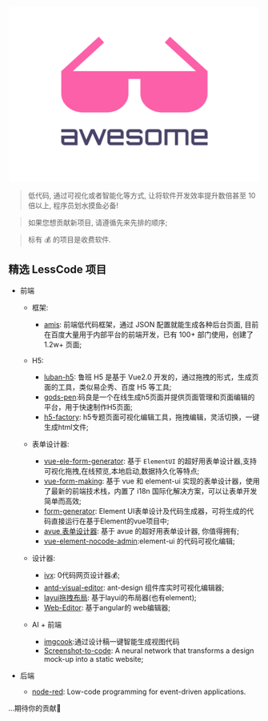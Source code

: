 <div align="center">
  <img width="500" height="350" src="./logo.svg" alt="Awesome">
</div>

> 低代码, 通过可视化或者智能化等方式, 让将软件开发效率提升数倍甚至 10 倍以上, 程序员划水摸鱼必备!

> 如果您想贡献新项目, 请遵循先来先排的顺序;

> 标有 💰 的项目是收费软件.

## 精选 LessCode 项目

- 前端
  - 框架:
    - [amis](https://github.com/baidu/amis): 前端低代码框架，通过 JSON 配置就能生成各种后台页面, 目前在百度大量用于内部平台的前端开发，已有 100+ 部门使用，创建了 1.2w+ 页面;

  - H5:
    - [luban-h5](https://github.com/ly525/luban-h5): 鲁班 H5 是基于 Vue2.0 开发的，通过拖拽的形式，生成页面的工具，类似易企秀、百度 H5 等工具;
    - [gods-pen](https://github.com/ymm-tech/gods-pen):码良是一个在线生成h5页面并提供页面管理和页面编辑的平台，用于快速制作H5页面;
    - [h5-factory](https://github.com/yangyuji/h5-factory): h5专题页面可视化编辑工具，拖拽编辑，灵活切换，一键生成html文件;

  - 表单设计器:
    - [vue-ele-form-generator](https://github.com/dream2023/vue-ele-form-generator): 基于 `ElementUI` 的超好用表单设计器,支持可视化拖拽,在线预览,本地启动,数据持久化等特点;
    - [vue-form-making](https://github.com/GavinZhuLei/vue-form-making): 基于 vue 和 element-ui 实现的表单设计器，使用了最新的前端技术栈，内置了 i18n 国际化解决方案，可以让表单开发简单而高效;
    - [form-generator](https://jakhuang.github.io/form-generator/#/): Element UI表单设计及代码生成器，可将生成的代码直接运行在基于Element的vue项目中;
    - [avue 表单设计器](https://form.avuejs.com/): 基于 avue 的超好用表单设计器, 你值得拥有;
    - [vue-element-nocode-admin](https://github.com/Liugq5713/vue-element-nocode-admin):element-ui 的代码可视化编辑;


  - 设计器:
    - [ivx](https://www.ivx.cn/): 0代码网页设计器💰;
    - [antd-visual-editor](https://github.com/xinyu198736/antd-visual-editor): ant-design 组件库实时可视化编辑器;
    - [layui拖拽布局](http://lowcode.magicalcoder.com/layui): 基于layui的布局器(也有element);
    - [Web-Editor](https://github.com/bojue/Web-Editor): 基于angular的 web编辑器;

  - AI + 前端
    - [imgcook](https://github.com/taofed/imgcook):通过设计稿一键智能生成视图代码
    - [Screenshot-to-code](https://github.com/emilwallner/Screenshot-to-code): A neural network that transforms a design mock-up into a static website;

- 后端
  - [node-red](https://github.com/node-red/node-red): Low-code programming for event-driven applications.

...期待你的贡献💃
